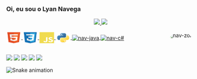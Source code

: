 ### Oi, eu sou o Lyan Navega

<div align="center">
  <a href="https://github.com/navxga">
  <img height="180em" src="https://github-readme-stats.vercel.app/api?username=navxga&show_icons=true&theme=aura&include_all_commits=true&count_private=true"/>
  <img height="180em" src="https://github-readme-stats.vercel.app/api/top-langs/?username=navxga&layout=compact&langs_count=7&theme=aura"/>
</div>

<div style="display: inline_block"><br>
  <img align="center" alt="nav-html" height="30" width="40" src="https://raw.githubusercontent.com/devicons/devicon/master/icons/html5/html5-original.svg">
  <img align="center" alt="nav-css" height="30" width="40" src="https://raw.githubusercontent.com/devicons/devicon/master/icons/css3/css3-original.svg">
  <img align="center" alt="nav-js" height="30" width="40" src="https://raw.githubusercontent.com/devicons/devicon/master/icons/javascript/javascript-plain.svg">
  <img align="center" alt="nav-python" height="30" width="40" src="https://raw.githubusercontent.com/devicons/devicon/master/icons/python/python-original.svg">
  <img align="center" alt="nav-java" height="30" width="40" src="https://raw.githubusercontent.com/jmnote/z-icons/master/svg/java.svg">
  <img align="center" alt="nav-c#" height="30" width="40" src="https://raw.githubusercontent.com/jmnote/z-icons/master/svg/csharp.svg">
  <img align="right" alt="nav-zoro" height="150" style="border-radius:50px;" src="https://c.tenor.com/re-mTjTLwIoAAAAM/zoro.gif">
</div>
  
##
  
<div> 
  <a href="https://twitter.com/navntc" target="_blank"><img src="https://img.shields.io/badge/Twitter-1DA1F2?style=for-the-badge&logo=twitter&logoColor=white" target="_blank"></a>
  <a href="https://instagram.com/navxga" target="_blank"><img src="https://img.shields.io/badge/-Instagram-%23E4405F?style=for-the-badge&logo=instagram&logoColor=white" target="_blank"></a>
 <a href="https://discord.gg/PsYJDUf5KE" target="_blank"><img src="https://img.shields.io/badge/Discord-7289DA?style=for-the-badge&logo=discord&logoColor=white" target="_blank"></a> 
  <a href = "mailto:lyannavegadev@gmail.com"><img src="https://img.shields.io/badge/-Gmail-%23333?style=for-the-badge&logo=gmail&logoColor=white" target="_blank"></a>
  <a href="https://www.linkedin.com/in/lyan-navega-32243721b/" target="_blank"><img src="https://img.shields.io/badge/-LinkedIn-%230077B5?style=for-the-badge&logo=linkedin&logoColor=white" target="_blank"></a> 
 
  ![Snake animation](https://github.com/navxga/navxga/blob/output/github-contribution-grid-snake.svg)
 
</div>
